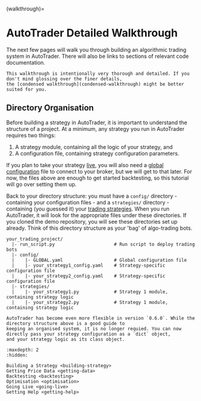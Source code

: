 (walkthrough)=
# AutoTrader Detailed Walkthrough
The next few pages will walk you through building an algorithmic trading system in AutoTrader. There will also
be links to sections of relevant code documentation.

```{warning}
This walkthrough is intentionally very thorough and detailed. If you don't mind glossing over the finer details, 
the [condensed walkthrough](condensed-walkthrough) might be better suited for you.
```


## Directory Organisation
Before building a strategy in AutoTrader, it is important to understand the structure of a project. At a minimum, any 
strategy you run in AutoTrader requires two things: 
1. A strategy module, containing all the logic of your strategy, and
2. A configuration file, containing strategy configuration parameters.

If you plan to take your strategy [live](going-live), you will also need a [global configuration](global-config) 
file to connect to your broker, but we will get to that later. For now, the files above are enough to get started backtesting, so
this tutorial will go over setting them up.

Back to your directory structure: you must have a `config/` directory - containing your configuration files - and a 
`strategies/` directory - containing (you guessed it) your [trading strategies](../userfiles/strategy). When you 
run AutoTrader, it will look for the appropriate files under these directories. If you cloned the demo repository, you will
see these directories set up already. Think of this directory structure as your 'bag' of algo-trading bots. 

```
your_trading_project/
  |- run_script.py                      # Run script to deploy trading bots
  |- config/
  |    |- GLOBAL.yaml                   # Global configuration file
  |    |- your_strategy1_config.yaml    # Strategy-specific configuration file
  |    |- your_strategy2_config.yaml    # Strategy-specific configuration file
  |- strategies/
  |    |- your_strategy1.py             # Strategy 1 module, containing strategy logic
  |    |- your_strategy2.py             # Strategy 1 module, containing strategy logic
```

```{note}
AutoTrader has become even more flexible in version `0.6.0`. While the directory structure above is a good guide to 
keeping an organised system, it is no longer requied. You can now directly pass your strategy configuration as a `dict` object,
and your strategy logic as its class object.
```



```{toctree}
:maxdepth: 2
:hidden:

Building a Strategy <building-strategy>
Getting Price Data <getting-data>
Backtesting <backtesting>
Optimisation <optimisation>
Going Live <going-live>
Getting Help <getting-help>
```